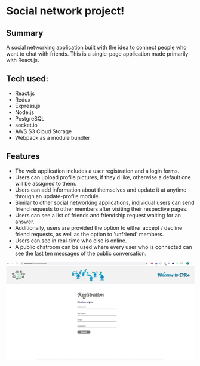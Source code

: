 # Social network project!


## Summary

A social networking application built with the idea to connect people who want to chat with friends. This is a single-page application made primarily with React.js.

## Tech used:

* React.js 
* Redux
* Express.js
*  Node.js
* PostgreSQL
* socket.io
* AWS S3 Cloud Storage
* Webpack as a module bundler

## Features

* The web application includes a user registration and a login forms.
* Users can upload profile pictures, if they'd like, otherwise a default one will be assigned to them.
* Users can add information about themselves and update it at anytime through an update-profile module.
* Similar to other social networking applications, individual users can send friend requests to other members after visiting their respective pages.
* Users can see a list of friends and friendship request waiting for an answer.
* Additionally, users are provided the option to either accept / decline friend requests, as well as the option to 'unfriend' members.
* Users can see in real-time who else is online.
* A public chatroom can be used where every user who is connected can see the last ten messages of the public conversation.

<img src="mysocialnetwork.gif">